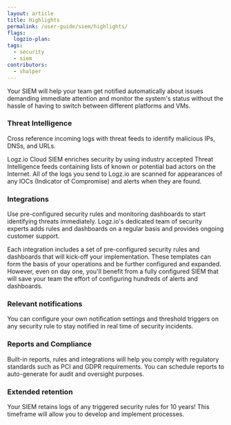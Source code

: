 ```yaml
---
layout: article
title: Highlights
permalink: /user-guide/siem/highlights/
flags:
  logzio-plan:
tags:
  - security
  - siem
contributors:
  - shalper
---
```


Your SIEM will help your team get notified automatically about issues demanding immediate attention and monitor the system's status
without the hassle of having to switch between different platforms and VMs.

### Threat Intelligence

Cross reference incoming logs with threat feeds to identify malicious IPs, DNSs, and URLs.

Logz.io Cloud SIEM enriches security by using industry accepted Threat Intelligence feeds containing lists of known or potential bad actors on the Internet. All of the logs you send to Logz.io are scanned for appearances of any IOCs (Indicator of Compromise) and alerts 
when they are found.

### Integrations

Use pre-configured security rules and monitoring dashboards to start identifying threats immediately.
Logz.io's dedicated team of security experts adds rules and dashboards on a regular basis and provides ongoing customer support.

Each integration includes a set of pre-configured security rules and dashboards that will kick-off your implementation. These templates can form the basis of your operations and be further configured and expanded. However, even on day one, you'll benefit from a fully configured SIEM that will save your team the effort of configuring hundreds of alerts and dashboards.

### Relevant notifications

You can configure your own notification settings and threshold triggers on any security rule to stay notified in real time of security incidents.

### Reports and Compliance

Built-in reports, rules and integrations will help you comply with regulatory standards such as PCI and GDPR requirements. You can schedule reports to auto-generate for audit and oversight purposes.


### Extended retention

Your SIEM retains logs of any triggered security rules for 10 years! This timeframe will allow you to develop and implement processes.
